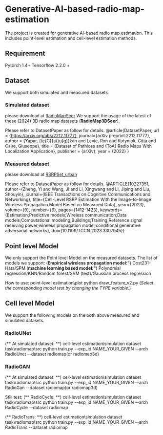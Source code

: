 # Generative-AI-based-radio-map-estimation
The project is created for generative AI-based radio map estimation. This includes point-level estimation and cell-level estimation methods.

## Requirement
Pytorch 1.4+  Tensorflow 2.2.0 +

## Dataset
We support both simulated and measured datasets.

### Simulated dataset
please download at [RadioMapSeer](https://ieee-dataport.org/documents/dataset-pathloss-and-toa-radio-maps-localization-application) 
We support the usage of the latest of these (2024) 3D radio map datasets (**RadioMap3DSeer**).

Please refer to DatasetPaper as follow for details.
@article{DatasetPaper,
url = {https://arxiv.org/abs/2212.11777},
journal={arXiv preprint:2212.11777},
author = {Yapar, {\c{C}}a{\u{g}}kan and Levie, Ron and Kutyniok, Gitta and Caire, Giuseppe},
title = {Dataset of Pathloss and {ToA} Radio Maps With Localization Application},
publisher = {arXiv},
year = {2022}
}

### Measured dataset
please download at [RSRPSet_urban](https://ieee-dataport.org/documents/rsrpseturban-radio-map-dense-urban) 

Please refer to DatasetPaper as follow for details.
@ARTICLE{10227351,
  author={Zheng, Yi and Wang, Ji and Li, Xingwang and Li, Jiping and Liu, Shouyin},
  journal={IEEE Transactions on Cognitive Communications and Networking}, 
  title={Cell-Level RSRP Estimation With the Image-to-Image Wireless Propagation Model Based on Measured Data}, 
  year={2023},
  volume={9},
  number={6},
  pages={1412-1423},
  keywords={Estimation;Predictive models;Wireless communication;Data models;Computational modeling;Buildings;Training;Reference signal receiving power;wireless propagation model;conditional generative adversarial networks},
  doi={10.1109/TCCN.2023.3307945}}

## Point level Model
We only support the Point level Model on the measured datasets.
The list of models we support:
(**Empirical wireless propagation model:"**) Cost231-Hata/SPM
(**machine learning based model:"**) Polynomial regression/KNN/Random forest/SVM (test)/Gaussian process regression

How to use:
  point-level estimation\plot python draw_feature_v2.py
  (*Select the corresponding model test by changing the TYPE variable.*)

## Cell level Model
We support the following models on the both above measured and simulated datasets.

### RadioUNet
(** At simulated dataset: **) cell-level estimation\simulation dataset task\radiomap\src python train.py --exp_id NAME_YOUR_GIVEN --arch RadioUnet --dataset radiomap(or radiomap3d)

### RadioGAN
(** At simulated dataset: **) cell-level estimation\simulation dataset task\radiomap\src python train.py --exp_id NAME_YOUR_GIVEN --arch RadioGan --dataset radiomap(or radiomap3d)

Still test:
(** RadioCycle: **) cell-level estimation\simulation dataset task\radiomap\src python train.py --exp_id NAME_YOUR_GIVEN --arch RadioCycle --dataset radiomap

(** RadioTrans: **) cell-level estimation\simulation dataset task\radiomap\src python train.py --exp_id NAME_YOUR_GIVEN --arch RadioTrans --dataset radiomap
